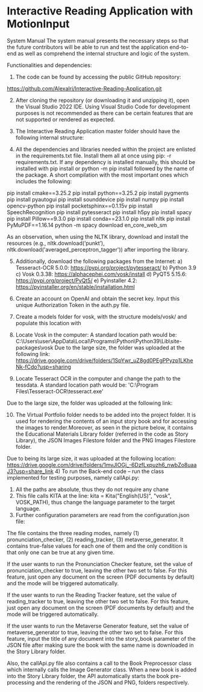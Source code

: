 # Interactive Reading Application with MotionInput

System Manual 
The system manual presents the necessary steps so that the future contributors will be able to run and test the application end-to-end as well as comprehend the internal structure and logic of the system.

Functionalities and dependencies:

1.	The code can be found by accessing the public GitHub repository: 

https://github.com/AlexaIri/Interactive-Reading-Application.git

2.	After cloning the repository (or downloading it and unzipping it), open the Visual Studio 2022 IDE. Using Visual Studio Code for development purposes is not recommended as there can be certain features that are not supported or rendered as expected.

3.	The Interactive Reading Application master folder should have the following internal structure:

 

4.	All the dependencies and libraries needed within the project are enlisted in the requirements.txt file. Install them all at once using pip: -r requirements.txt. If any dependency is installed manually, this should be installed with pip install or python -m pip install followed by the name of the package. A short compilation with the most important ones which  includes the following:

pip install cmake==3.25.2
pip install python==3.25.2
pip install pygments
pip install pyautogui
pip install sounddevice
pip install numpy
pip install opencv-python
pip install pocketsphinx==0.1.15v
pip install SpeechRecognition
pip install pytesseract 
pip install h5py
pip install spacy
pip install Pillow==9.3.0
pip install conda==23.1.0
pip install nltk
pip install PyMuPDF==1.16.14
python -m spacy download en_core_web_sm

As an observation, when using the NLTK library, download and install the resources (e.g., nltk.download(‘punkt’), nltk.download('averaged_perceptron_tagger')) after importing the library.

5.	Additionally, download the following packages from the Internet:
a)	Tesseract-OCR 5.0.0: https://pypi.org/project/pytesseract/
b)	Python 3.9
c)	Vosk 0.3.38: https://alphacephei.com/vosk/install
d)	PyQT5 5.15.6: https://pypi.org/project/PyQt5/
e)	Pyinstaller 4.2: https://pyinstaller.org/en/stable/installation.html

6.	Create an account on OpenAI and obtain the secret key. Input this unique Authorization Token in the auth.py file.

7.	Create a models folder for vosk, with the structure models/vosk/ and populate this location with
 
8.	Locate Vosk in the computer:
A standard location path would be: C:\Users\user\AppData\Local\Programs\Python\Python39\Lib\site-packages\vosk
Due to the large size, the folder was uploaded at the following link:
https://drive.google.com/drive/folders/1SpYwr_uZ8gd0PEgPPyzp1LKheNk-fCdo?usp=sharing
9.	Locate Tesseract OCR in the computer and change the path to the tessdata. 
A standard location path would be: 'C:\Program Files\Tesseract-OCR\tesseract.exe'

Due to the large size, the folder was uploaded at the following link:


10.	The Virtual Portfolio folder needs to be added into the project folder. It is used for rendering the contents of an input story book and for accessing the images to render.Moreover, as seen in the picture below, it contains the Educational Materials Library folder (referred in the code as Story Library), the JSON Images Filestore folder and the PNG Images Filestore folder.
 
Due to being its large size, it was uploaded at the following location: https://drive.google.com/drive/folders/1mvJlOGj_-6DzfLxpuzh6_nwbZo8uaaJ3?usp=share_link
4)	To run the Back-end code – run the class implemented for testing purposes, namely callApi.py:
1.	All the paths are absolute, thus they do not require any chane
2.	This file calls KITA at the line: kita = Kita("English(US)", "vosk", VOSK_PATH), thus change the language parameter to the target language.
3.	Further configuration parameters are read from the configuration.json file:

 

The file contains the three reading modes, namely (1) pronunciation_checker, (2) reading_tracker, (3) metaverse_generator. It contains true-false values for each one of them and the only condition is that only one can be true at any given time.

If the user wants to run the Pronunciation Checker feature, set the value of pronunciation_checker to true, leaving the other two set to false. For this feature, just open any document on the screen (PDF documents by default) and the mode will be triggered automatically.

If the user wants to run the Reading Tracker feature, set the value of reading_tracker to true, leaving the other two set to false. For this feature, just open any document on the screen (PDF documents by default) and the mode will be triggered automatically.

If the user wants to run the Metaverse Generator feature, set the value of metaverse_generator to true, leaving the other two set to false. For this feature, input the title of any document into the story_book parameter of the JSON file after making sure the book with the same name is downloaded in the Story Library folder. 

Also, the callApi.py file also contains a call to the Book Preprocessor class which internally calls the Image Generator class. When a new book is added into the Story Library folder, the API automatically starts the book pre-processing and the rendering of the JSON and PNG, folders respectively.
